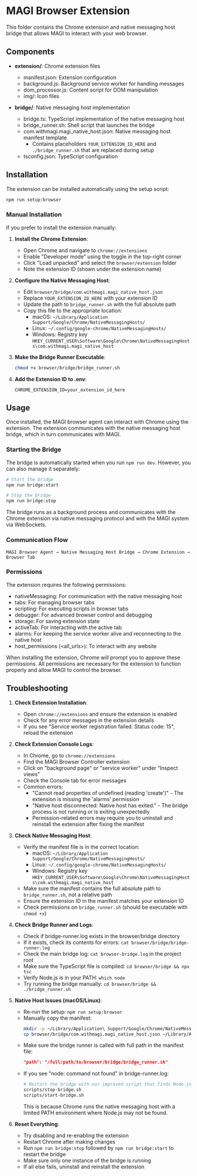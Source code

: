 # MAGI Browser Extension

This folder contains the Chrome extension and native messaging host bridge that allows MAGI to interact with your web browser.

## Components

- **extension/**: Chrome extension files
  - manifest.json: Extension configuration
  - background.js: Background service worker for handling messages
  - dom_processor.js: Content script for DOM manipulation
  - img/: Icon files

- **bridge/**: Native messaging host implementation
  - bridge.ts: TypeScript implementation of the native messaging host
  - bridge_runner.sh: Shell script that launches the bridge
  - com.withmagi.magi_native_host.json: Native messaging host manifest template
    - Contains placeholders `YOUR_EXTENSION_ID_HERE` and `./bridge_runner.sh` that are replaced during setup
  - tsconfig.json: TypeScript configuration

## Installation

The extension can be installed automatically using the setup script:

```bash
npm run setup:browser
```

### Manual Installation

If you prefer to install the extension manually:

1. **Install the Chrome Extension**:
   - Open Chrome and navigate to `chrome://extensions`
   - Enable "Developer mode" using the toggle in the top-right corner
   - Click "Load unpacked" and select the `browser/extension` folder
   - Note the extension ID (shown under the extension name)

2. **Configure the Native Messaging Host**:
   - Edit `browser/bridge/com.withmagi.magi_native_host.json`
   - Replace `YOUR_EXTENSION_ID_HERE` with your extension ID
   - Update the path to `bridge_runner.sh` with the full absolute path
   - Copy this file to the appropriate location:
     - macOS: `~/Library/Application Support/Google/Chrome/NativeMessagingHosts/`
     - Linux: `~/.config/google-chrome/NativeMessagingHosts/`
     - Windows: Registry key `HKEY_CURRENT_USER\Software\Google\Chrome\NativeMessagingHosts\com.withmagi.magi_native_host`

3. **Make the Bridge Runner Executable**:
   ```bash
   chmod +x browser/bridge/bridge_runner.sh
   ```

4. **Add the Extension ID to .env**:
   ```
   CHROME_EXTENSION_ID=your_extension_id_here
   ```

## Usage

Once installed, the MAGI browser agent can interact with Chrome using the extension. The extension communicates with the native messaging host bridge, which in turn communicates with MAGI.

### Starting the Bridge

The bridge is automatically started when you run `npm run dev`. However, you can also manage it separately:

```bash
# Start the bridge
npm run bridge:start

# Stop the bridge
npm run bridge:stop
```

The bridge runs as a background process and communicates with the Chrome extension via native messaging protocol and with the MAGI system via WebSockets.

### Communication Flow

```
MAGI Browser Agent → Native Messaging Host Bridge → Chrome Extension → Browser Tab
```

### Permissions

The extension requires the following permissions:
- nativeMessaging: For communication with the native messaging host
- tabs: For managing browser tabs
- scripting: For executing scripts in browser tabs
- debugger: For advanced browser control and debugging
- storage: For saving extension state
- activeTab: For interacting with the active tab
- alarms: For keeping the service worker alive and reconnecting to the native host
- host_permissions (<all_urls>): To interact with any website

When installing the extension, Chrome will prompt you to approve these permissions. All permissions are necessary for the extension to function properly and allow MAGI to control the browser.

## Troubleshooting

1. **Check Extension Installation**:
   - Open `chrome://extensions` and ensure the extension is enabled
   - Check for any error messages in the extension details
   - If you see "Service worker registration failed. Status code: 15", reload the extension

2. **Check Extension Console Logs**:
   - In Chrome, go to `chrome://extensions`
   - Find the MAGI Browser Controller extension
   - Click on "background page" or "service worker" under "Inspect views"
   - Check the Console tab for error messages
   - Common errors:
     - "Cannot read properties of undefined (reading 'create')" - The extension is missing the 'alarms' permission
     - "Native host disconnected: Native host has exited." - The bridge process is not running or is exiting unexpectedly
     - Permission-related errors may require you to uninstall and reinstall the extension after fixing the manifest

3. **Check Native Messaging Host**:
   - Verify the manifest file is in the correct location:
     - macOS: `~/Library/Application Support/Google/Chrome/NativeMessagingHosts/`
     - Linux: `~/.config/google-chrome/NativeMessagingHosts/`
     - Windows: Registry key `HKEY_CURRENT_USER\Software\Google\Chrome\NativeMessagingHosts\com.withmagi.magi_native_host`
   - Make sure the manifest contains the full absolute path to `bridge_runner.sh`, not a relative path
   - Ensure the extension ID in the manifest matches your extension ID
   - Check permissions on `bridge_runner.sh` (should be executable with `chmod +x`)

4. **Check Bridge Runner and Logs**:
   - Check if bridge-runner.log exists in the browser/bridge directory
   - If it exists, check its contents for errors: `cat browser/bridge/bridge-runner.log`
   - Check the main bridge log: `cat browser-bridge.log` in the project root 
   - Make sure the TypeScript file is compiled: `cd browser/bridge && npx tsc`
   - Verify Node.js is in your PATH: `which node`
   - Try running the bridge manually: `cd browser/bridge && ./bridge_runner.sh`

5. **Native Host Issues (macOS/Linux)**:
   - Re-run the setup: `npm run setup:browser`
   - Manually copy the manifest:
     ```bash
     mkdir -p ~/Library/Application\ Support/Google/Chrome/NativeMessagingHosts/
     cp browser/bridge/com.withmagi.magi_native_host.json ~/Library/Application\ Support/Google/Chrome/NativeMessagingHosts/
     ```
   - Make sure the bridge runner is called with full path in the manifest file:
     ```json
     "path": "/full/path/to/browser/bridge/bridge_runner.sh"
     ```
   - If you see "node: command not found" in bridge-runner.log:
     ```bash
     # Restart the bridge with our improved script that finds Node.js
     scripts/stop-bridge.sh
     scripts/start-bridge.sh
     ```
     This is because Chrome runs the native messaging host with a limited PATH environment where Node.js may not be found.

6. **Reset Everything**:
   - Try disabling and re-enabling the extension
   - Restart Chrome after making changes
   - Run `npm run bridge:stop` followed by `npm run bridge:start` to restart the bridge
   - Make sure only one instance of the bridge is running
   - If all else fails, uninstall and reinstall the extension